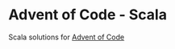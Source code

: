 # Advent of Code - Scala
Scala solutions for [Advent of Code](http://adventofcode.com/)

<!-- AOC TILES BEGIN -->

<!-- AOC TILES END -->
